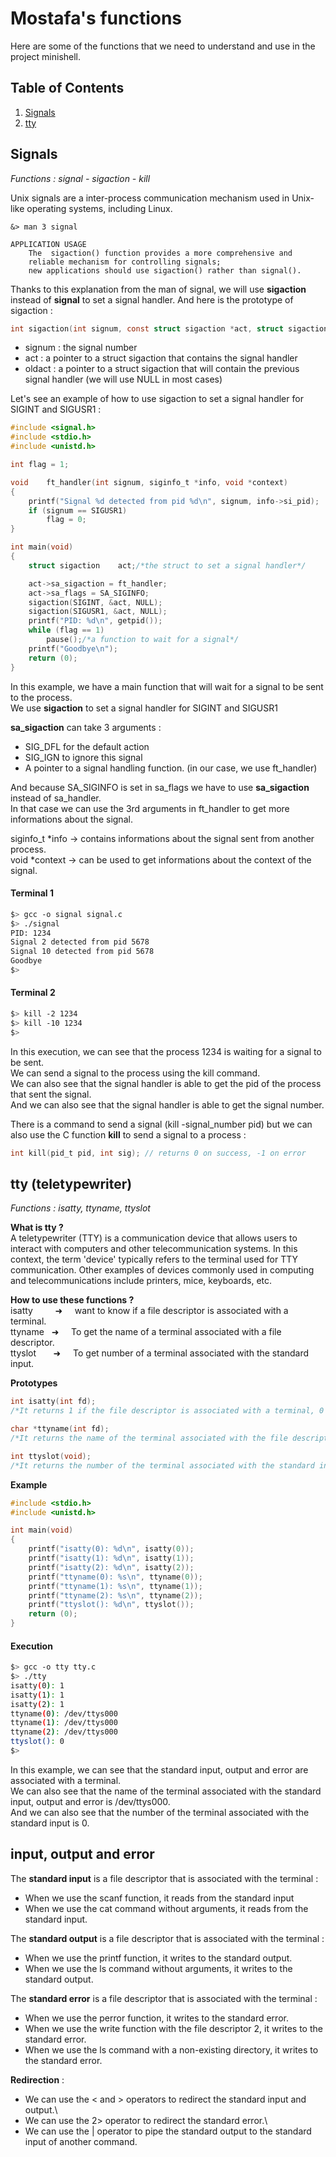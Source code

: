 # Mostafa's functions
Here are some of the functions that we need to understand and use in the project minishell.

## Table of Contents
1. [Signals](#Signals)
2. [tty](#tty)

## Signals
*Functions : signal - sigaction - kill*

Unix signals are a inter-process communication mechanism used in Unix-like operating systems, including Linux.
```
&> man 3 signal

APPLICATION USAGE
	The  sigaction() function provides a more comprehensive and
	reliable mechanism for controlling signals;
	new applications should use sigaction() rather than signal().
```
Thanks to this explanation from the man of signal, we will use **sigaction** instead of **signal** to set a signal handler. And here is the prototype of sigaction :
```c
int sigaction(int signum, const struct sigaction *act, struct sigaction *oldact);
```
- signum : the signal number
- act : a pointer to a struct sigaction that contains the signal handler
- oldact : a pointer to a struct sigaction that will contain the previous signal handler (we will use NULL in most cases)

Let's see an example of how to use sigaction to set a signal handler for SIGINT and SIGUSR1 :
```c
#include <signal.h>
#include <stdio.h>
#include <unistd.h>

int	flag = 1;

void	ft_handler(int signum, siginfo_t *info, void *context)
{
	printf("Signal %d detected from pid %d\n", signum, info->si_pid);
	if (signum == SIGUSR1)
		flag = 0;
}

int	main(void)
{
	struct sigaction	act;/*the struct to set a signal handler*/

	act->sa_sigaction = ft_handler;
	act->sa_flags = SA_SIGINFO;
	sigaction(SIGINT, &act, NULL);
	sigaction(SIGUSR1, &act, NULL);
	printf("PID: %d\n", getpid());
	while (flag == 1)
		pause();/*a function to wait for a signal*/
	printf("Goodbye\n");
	return (0);
}
```
In this example, we have a main function that will wait for a signal to be sent to the process.\
We use **sigaction** to set a signal handler for SIGINT and SIGUSR1

**sa_sigaction** can take 3 arguments :
- SIG_DFL for the default action
- SIG_IGN to ignore this signal
- A pointer to a signal handling function. (in our case, we use ft_handler)

And because SA_SIGINFO is set in sa_flags we have to use **sa_sigaction** instead of sa_handler.\
In that case we can use the 3rd arguments in ft_handler to get more informations about the signal.

siginfo_t *info	-> contains informations about the signal sent from another process.\
void *context	-> can be used to get informations about the context of the signal.

#### Terminal 1
```bash
$> gcc -o signal signal.c
$> ./signal
PID: 1234
Signal 2 detected from pid 5678
Signal 10 detected from pid 5678
Goodbye
$>
```
#### Terminal 2
```bash
$> kill -2 1234
$> kill -10 1234
$> 
```

In this execution, we can see that the process 1234 is waiting for a signal to be sent.\
We can send a signal to the process using the kill command.\
We can also see that the signal handler is able to get the pid of the process that sent the signal.\
And we can also see that the signal handler is able to get the signal number.

There is a command to send a signal (kill -signal_number pid) but we can also use the C function **kill** to send a signal to a process :
```c
int kill(pid_t pid, int sig); // returns 0 on success, -1 on error
```

## tty (teletypewriter)
*Functions : isatty, ttyname, ttyslot*

**What is tty ?**\
A teletypewriter (TTY) is a communication device that allows users to interact with computers and other telecommunication systems. In this context, the term 'device' typically refers to the terminal used for TTY communication. Other examples of devices commonly used in computing and telecommunications include printers, mice, keyboards, etc.

**How to use these functions ?**\
isatty &nbsp;&nbsp;&nbsp;&nbsp;&nbsp;&nbsp;&nbsp; ➜ &nbsp;&nbsp;&nbsp; want to know if a file descriptor is associated with a terminal.\
ttyname &nbsp; ➜ &nbsp;&nbsp;&nbsp; To get the name of a terminal associated with a file descriptor.\
ttyslot &nbsp;&nbsp;&nbsp;&nbsp;&nbsp; ➜ &nbsp;&nbsp;&nbsp; To get number of a terminal associated with the standard input.

**Prototypes**
```c
int isatty(int fd);
/*It returns 1 if the file descriptor is associated with a terminal, 0 if it is not, -1 on error.*/

char *ttyname(int fd);
/*It returns the name of the terminal associated with the file descriptor, NULL on error.*/

int ttyslot(void);
/*It returns the number of the terminal associated with the standard input, -1 on error.*/
```

**Example**
```c
#include <stdio.h>
#include <unistd.h>

int	main(void)
{
	printf("isatty(0): %d\n", isatty(0));
	printf("isatty(1): %d\n", isatty(1));
	printf("isatty(2): %d\n", isatty(2));
	printf("ttyname(0): %s\n", ttyname(0));
	printf("ttyname(1): %s\n", ttyname(1));
	printf("ttyname(2): %s\n", ttyname(2));
	printf("ttyslot(): %d\n", ttyslot());
	return (0);
}
```

#### Execution
```bash
$> gcc -o tty tty.c
$> ./tty
isatty(0): 1
isatty(1): 1
isatty(2): 1
ttyname(0): /dev/ttys000
ttyname(1): /dev/ttys000
ttyname(2): /dev/ttys000
ttyslot(): 0
$>
```

In this example, we can see that the standard input, output and error are associated with a terminal.\
We can also see that the name of the terminal associated with the standard input, output and error is /dev/ttys000.\
And we can also see that the number of the terminal associated with the standard input is 0.

## input, output and error

The **standard input** is a file descriptor that is associated with the terminal :
- When we use the scanf function, it reads from the standard input
- When we use the cat command without arguments, it reads from the standard input.

The **standard output** is a file descriptor that is associated with the terminal :
- When we use the printf function, it writes to the standard output.
- When we use the ls command without arguments, it writes to the standard output.

The **standard error** is a file descriptor that is associated with the terminal :
- When we use the perror function, it writes to the standard error.
- When we use the write function with the file descriptor 2, it writes to the standard error.
- When we use the ls command with a non-existing directory, it writes to the standard error.

**Redirection** :
- We can use the < and > operators to redirect the standard input and output.\
- We can use the 2> operator to redirect the standard error.\
- We can use the | operator to pipe the standard output to the standard input of another command.